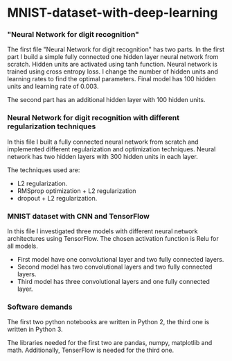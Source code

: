 # MNIST-dataset-with-deep-learning
### "Neural Network for digit recognition"

The first file "Neural Network for digit recognition" has two parts. In the first part I build a simple fully connected one hidden layer neural network from scratch. Hidden units are activated using tanh function. Neural network is trained using cross entropy loss. I change the number of hidden units and learning rates to find the optimal parameters. Final model has 100 hidden units and learning rate of 0.003.

The second part has an additional hidden layer with 100 hidden units.  


### Neural Network for digit recognition with different regularization techniques

In this file I built a fully connected neural network from scratch and implemented different regularization and optimization techniques. Neural network has two hidden layers with 300 hidden units in each layer.

The techniques used are:
* L2 regularization. 
* RMSprop optimization + L2 regularization
* dropout + L2 regularization.

### MNIST dataset with CNN and TensorFlow

In this file I investigated three models with different neural network architectures using TensorFlow. The chosen activation function is Relu for all models. 

* First model have one convolutional layer and two fully connected layers. 
* Second model has two convolutional layers and two fully connected layers.
* Third model has three convolutional layers and one fully connected layer. 


### Software demands

The first two python notebooks are written in Python 2, the third one is written in Python 3. 

The libraries needed for the first two are pandas, numpy, matplotlib and math. Additionally, TenserFlow is needed for the third one. 
